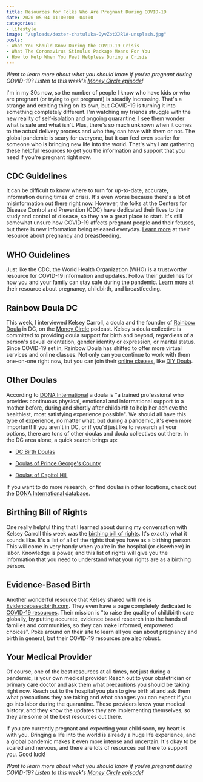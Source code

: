 ```yaml
---
title: Resources for Folks Who Are Pregnant During COVID-19
date: 2020-05-04 11:00:00 -04:00
categories:
- lifestyle
image: "/uploads/dexter-chatuluka-OyvZbtXJRlA-unsplash.jpg"
posts:
- What You Should Know During the COVID-19 Crisis
- What The Coronavirus Stimulus Package Means For You
- How to Help When You Feel Helpless During a Crisis
---
```


*Want to learn more about what you should know if you're pregnant during COVID-19? Listen to this week's [Money Circle episode](https://www.maggiegermano.com/podcast/pregnancy-and-birth-during-the-covid-19-crisis/)!*

I'm in my 30s now, so the number of people I know who have kids or who are pregnant (or trying to get pregnant) is steadily increasing. That's a strange and exciting thing on its own, but COVID-19 is turning it into something completely different. I'm watching my friends struggle with the new reality of self-isolation and ongoing quarantine. I see them wonder what is safe and what isn't. Plus, there's so much unknown when it comes to the actual delivery process and who they can have with them or not. The global pandemic is scary for everyone, but it can feel even scarier for someone who is bringing new life into the world. That's why I am gathering these helpful resources to get you the information and support that you need if you're pregnant right now.

## CDC Guidelines

It can be difficult to know where to turn for up-to-date, accurate, information during times of crisis. It's even worse because there's a lot of misinformation out there right now. However, the folks at the Centers for Disease Control and Prevention (CDC) have dedicated their lives to the study and control of disease, so they are a great place to start. It's still somewhat unsure how COVID-19 affects pregnant people and their fetuses, but there is new information being released everyday. [Learn more](https://www.cdc.gov/coronavirus/2019-ncov/need-extra-precautions/pregnancy-breastfeeding.html) at their resource about pregnancy and breastfeeding.

## WHO Guidelines

Just like the CDC, the World Health Organization (WHO) is a trustworthy resource for COVID-19 information and updates. Follow their guidelines for how you and your family can stay safe during the pandemic. [Learn more](https://www.who.int/reproductivehealth/publications/emergencies/COVID-19-pregnancy-ipc-breastfeeding-infographics/en/) at their resource about pregnancy, childbirth, and breastfeeding.

## Rainbow Doula DC

This week, I interviewed Kelsey Carroll, a doula and the founder of [Rainbow Doula](https://www.rainbowdouladc.com/) in DC, on the [Money Circle](https://www.maggiegermano.com/podcast/pregnancy-and-birth-during-the-covid-19-crisis/) podcast. Kelsey's doula collective is committed to providing doula support for birth and beyond, regardless of a person's sexual orientation, gender identity or expression, or marital status. Since COVID-19 set in, Rainbow Doula has shifted to offer more virtual services and online classes. Not only can you continue to work with them one-on-one right now, but you can join their [online classes](https://www.rainbowdouladc.com/events), like [DIY Doula](https://www.eventbrite.com/e/diy-doula-preparing-partners-for-birth-may-tickets-103968624956?aff=Website). 

## Other Doulas

According to [DONA International](https://www.dona.org/what-is-a-doula/) a doula is "a trained professional who provides continuous physical, emotional and informational support to a mother before, during and shortly after childbirth to help her achieve the healthiest, most satisfying experience possible".  We should all have this type of experience, no matter what, but during a pandemic, it's even more important! If you aren't in DC, or if you'd just like to research all your options, there are tons of other doulas and doula collectives out there. In the DC area alone, a quick search brings up:

* [DC Birth Doulas](https://dcbirthdoulas.com/)

* [Doulas of Prince George's County](http://www.doulasofpgcounty.com/)

* [Doulas of Capitol Hill](http://www.doulasofcapitolhill.com/)

If you want to do more research, or find doulas in other locations, check out the [DONA International database](https://www.dona.org/what-is-a-doula/find-a-doula/).

## Birthing Bill of Rights

One really helpful thing that I learned about during my conversation with Kelsey Carroll this week was the [birthing bill of rights](http://karenmelton.com/articles/the-pregnant-patients-bill-of-rights/). It's exactly what it sounds like. It's a list of all of the rights that you have as a birthing person. This will come in very handy when you're in the hospital (or elsewhere) in labor. Knowledge is power, and this list of rights will give you the information that you need to understand what your rights are as a birthing person.

## Evidence-Based Birth

Another wonderful resource that Kelsey shared with me is [Evidencebasedbirth.com](https://evidencebasedbirth.com/). They even have a page completely dedicated to [COVID-19 resources](https://evidencebasedbirth.com/covid19/). Their mission is "to raise the quality of childbirth care globally, by putting accurate, evidence based research into the hands of families and communities, so they can make informed, empowered choices". Poke around on their site to learn all you can about pregnancy and birth in general, but their COVID-19 resources are also robust.

## Your Medical Provider

Of course, one of the best resources at all times, not just during a pandemic, is your own medical provider. Reach out to your obstetrician or primary care doctor and ask them what precautions you should be taking right now. Reach out to the hospital you plan to give birth at and ask them what precautions they are taking and what changes you can expect if you go into labor during the quarantine. These providers know your medical history, and they know the updates they are implementing themselves, so they are some of the best resources out there.

If you are currently pregnant and expecting your child soon, my heart is with you. Bringing a life into the world is already a huge life experience, and a global pandemic makes it even more intense and uncertain. It's okay to be scared and nervous, and there are lots of resources out there to support you. Good luck!

*Want to learn more about what you should know if you're pregnant during COVID-19? Listen to this week's [Money Circle episode](https://www.maggiegermano.com/podcast/pregnancy-and-birth-during-the-covid-19-crisis/)!*